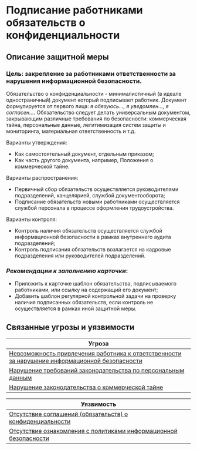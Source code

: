 # Подписание работниками обязательств о конфиденциальности

## Описание защитной меры
### Цель: закрепление за работниками ответственности за нарушения информационной безопасности.
 
Обязательство о конфиденциальности - минималистичный (в идеале одностраничный) документ который подписывает работник.
Документ формулируется от первого лица: *я обязуюсь..., я уведомлен..., я согласен....*
Обязательство следует делать универсальным документом, закрывающим различные требования по безопасности: коммерческая тайна, персональные данные, легитимизация систем защиты и мониторинга, материальная ответственность и т.д.

Варианты утверждения:

+ Как самостоятельный документ, отдельным приказом;
+ Как часть другого документа, например, Положения о коммерческой тайне.

Варианты распространения:

+ Первичный сбор обязательств осуществляется руководителями подразделений, канцелярией, службой документооборота;
+ Подписание обязательств новыми работниками осуществляется службой персонала в процессе оформления трудоустройства. 

Варианты контроля:

+ Контроль наличия обязательств осуществляется службой информационной безопасности в рамках внутреннего аудита подразделений;
+ Контроль подписания обязательств возлагается на кадровые подразделения или руководителей подразделений.

### *Рекомендации к заполнению карточки*:
+ Приложить к карточке шаблон обязательства, подписываемого работниками, или ссылку на содержащий его документ;
+ Добавить шаблон регулярной контрольной задачи на проверку наличия подписанных обязательств, если контроль не осуществляется в рамках иной защитной меры.

## Связанные угрозы и уязвимости
|Угроза|
|-|
|[Невозможность привлечения работника к ответственности за нарушение информационной безопасности](/vkr/threats/page23)|
|[Нарушение требований законодательства по персональным данным](/vkr/threats/page5)|
|[Нарушение законодательства о коммерческой тайне](/vkr/threats/page6)|



|Уязвимость|
|-|
|[Отсутствие соглашений (обязательств) о конфиденциальности](/vkr/vulnerabilities/page8)|
|[Отсутствие ознакомления с политиками информационной безопасности](/vkr/vulnerabilities/page24)|
